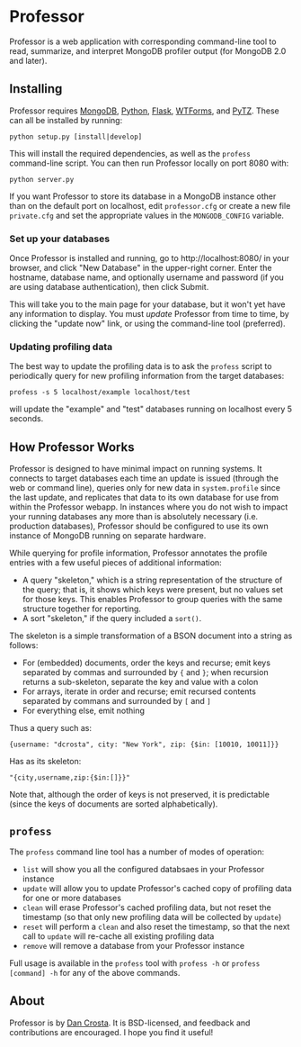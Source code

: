 # Professor

Professor is a web application with corresponding command-line tool to read,
summarize, and interpret MongoDB profiler output (for MongoDB 2.0 and
later).


## Installing

Professor requires [MongoDB](http://www.mongodb.org/),
[Python](http://www.python.org/), [Flask](http://flask.pocoo.org/),
[WTForms](wtforms.simplecodes.com/), and
[PyTZ](http://pytz.sourceforge.net/). These can all be installed by running:

    python setup.py [install|develop]

This will install the required dependencies, as well as the `profess`
command-line script. You can then run Professor locally on port 8080 with:

    python server.py

If you want Professor to store its database in a MongoDB instance other than
on the default port on localhost, edit `professor.cfg` or create a new file
`private.cfg` and set the appropriate values in the `MONGODB_CONFIG`
variable.


### Set up your databases

Once Professor is installed and running, go to http://localhost:8080/ in
your browser, and click "New Database" in the upper-right corner. Enter the
hostname, database name, and optionally username and password (if you are
using database authentication), then click Submit.

This will take you to the main page for your database, but it won't yet have
any information to display. You must *update* Professor from time to time,
by clicking the "update now" link, or using the command-line tool
(preferred).


### Updating profiling data

The best way to update the profiling data is to ask the `profess` script to
periodically query for new profiling information from the target databases:

    profess -s 5 localhost/example localhost/test

will update the "example" and "test" databases running on localhost every 5
seconds.


## How Professor Works

Professor is designed to have minimal impact on running systems. It connects
to target databases each time an update is issued (through the web or
command line), queries only for new data in `system.profile` since the last
update, and replicates that data to its own database for use from within the
Professor webapp. In instances where you do not wish to impact your running
databases any more than is absolutely necessary (i.e. production databases),
Professor should be configured to use its own instance of MongoDB running on
separate hardware.

While querying for profile information, Professor annotates the profile
entries with a few useful pieces of additional information:

* A query "skeleton," which is a string representation of the structure of
the query; that is, it shows which keys were present, but no values set for
those keys. This enables Professor to group queries with the same structure
together for reporting.
* A sort "skeleton," if the query included a `sort()`.

The skeleton is a simple transformation of a BSON document into a string as
follows:

* For (embedded) documents, order the keys and recurse; emit keys separated
by commas and surrounded by `{` and `}`; when recursion returns a
sub-skeleton, separate the key and value with a colon
* For arrays, iterate in order and recurse; emit recursed contents separated
by commans and surrounded by `[` and `]`
* For everything else, emit nothing

Thus a query such as:

    {username: "dcrosta", city: "New York", zip: {$in: [10010, 10011]}}

Has as its skeleton:

    "{city,username,zip:{$in:[]}}"

Note that, although the order of keys is not preserved, it is predictable
(since the keys of documents are sorted alphabetically).


## `profess`

The `profess` command line tool has a number of modes of operation:

* `list` will show you all the configured databsaes in your Professor
instance
* `update` will allow you to update Professor's cached copy of profiling
data for one or more databases
* `clean` will erase Professor's cached profiling data, but not reset the
timestamp (so that only new profiling data will be collected by `update`)
* `reset` will perform a `clean` and also reset the timestamp, so that the
next call to `update` will re-cache all existing profiling data
* `remove` will remove a database from your Professor instance

Full usage is available in the `profess` tool with `profess -h` or `profess
[command] -h` for any of the above commands.

## About

Professor is by [Dan Crosta](https://github.com/dcrosta). It is BSD-licensed,
and feedback and contributions are encouraged. I hope you find it useful!

